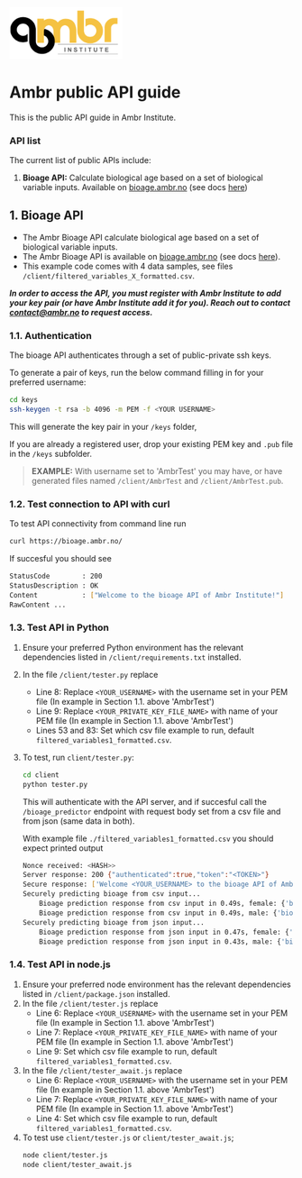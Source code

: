 
<p align="left">
  <img title="Ambr logo" src="ambr_logo.png" width="200">
</p>

# Ambr public API guide
This is the public API guide in Ambr Institute.

### API list
The current list of public APIs include:
1. **Bioage API:** Calculate biological age based on a set of 
  biological variable inputs. Available on [bioage.ambr.no](https://bioage.ambr.no)
  (see docs [here](https://bioage.ambr.no/docs))


## 1. Bioage API
- The Ambr Bioage API calculate biological age based on a set of 
  biological variable inputs.
- The Ambr Bioage API is available on [bioage.ambr.no](https://bioage.ambr.no)
  (see docs [here](https://bioage.ambr.no/docs)).
- This example code comes with 4 data samples, see
files `/client/filtered_variables_X_formatted.csv`.

***In order to access the API, you must register with Ambr Institute 
to add your key pair (or have Ambr Institute add it for you). 
Reach out to contact contact@ambr.no to request access.***

### 1.1. Authentication
The bioage API authenticates through a set of public-private ssh keys.

To generate a pair of keys, run the below command filling in for your 
preferred username:
```bash
cd keys
ssh-keygen -t rsa -b 4096 -m PEM -f <YOUR USERNAME>
```
This will generate the key pair in your `/keys` folder, 

If you are already a registered user, drop your existing 
PEM key and `.pub` file in the `/keys` subfolder.

> **EXAMPLE:** With username set to 'AmbrTest' you may have, or have generated files named 
`/client/AmbrTest` and `/client/AmbrTest.pub`.


### 1.2. Test connection to API with curl
To test API connectivity from command line run
```bash
curl https://bioage.ambr.no/
```
If succesful you should see
```bash
StatusCode        : 200
StatusDescription : OK
Content           : ["Welcome to the bioage API of Ambr Institute!"]
RawContent ...
```


### 1.3. Test API in Python
1. Ensure your preferred Python environment has the relevant dependencies
   listed in `/client/requirements.txt` installed.
2. In the file `/client/tester.py` replace 
    - Line 8: Replace `<YOUR_USERNAME>` with the username set in your PEM file
      (In example in Section 1.1. above 'AmbrTest')
    - Line 9: Replace `<YOUR_PRIVATE_KEY_FILE_NAME>` with name of your PEM file
      (In example in Section 1.1. above 'AmbrTest')
    - Lines 53 and 83: Set which csv file example to run, default `filtered_variables1_formatted.csv`.
3. To test, run `client/tester.py`:
    ```bash
    cd client
    python tester.py
    ```
    This will authenticate with the API server, and if succesful 
    call the `/bioage_predictor` endpoint with request body set from 
    a csv file and from json (same data in both).

    With example file `./filtered_variables1_formatted.csv` you should expect printed output
    ```bash
    Nonce received: <HASH>>
    Server response: 200 {"authenticated":true,"token":"<TOKEN>"}
    Secure response: ['Welcome <YOUR_USERNAME> to the bioage API of Ambr Institute, you are AUTHENTICATED!']
    Securely predicting bioage from csv input...
        Bioage prediction response from csv input in 0.49s, female: {'bioage': 64.19, 'eid': '12345'}
        Bioage prediction response from csv input in 0.49s, male: {'bioage': 64.23, 'eid': '12345'}
    Securely predicting bioage from json input...
        Bioage prediction response from json input in 0.47s, female: {'bioage': 64.19, 'eid': '12345'}
        Bioage prediction response from json input in 0.43s, male: {'bioage': 64.23, 'eid': '12345'}
    ``` 

### 1.4. Test API in node.js
1. Ensure your preferred node environment has the relevant dependencies
   listed in `/client/package.json` installed.
2. In the file `/client/tester.js` replace 
    - Line 6: Replace `<YOUR_USERNAME>` with the username set in your PEM file
      (In example in Section 1.1. above 'AmbrTest')
    - Line 7: Replace `<YOUR_PRIVATE_KEY_FILE_NAME>` with name of your PEM file
      (In example in Section 1.1. above 'AmbrTest')
    - Line 9: Set which csv file example to run, default `filtered_variables1_formatted.csv`.
3. In the file `/client/tester_await.js` replace 
    - Line 6: Replace `<YOUR_USERNAME>` with the username set in your PEM file
      (In example in Section 1.1. above 'AmbrTest')
    - Line 7: Replace `<YOUR_PRIVATE_KEY_FILE_NAME>` with name of your PEM file
      (In example in Section 1.1. above 'AmbrTest')
    - Line 4: Set which csv file example to run, default `filtered_variables1_formatted.csv`.
4. To test use  `client/tester.js` or `client/tester_await.js`;
    ```bash
    node client/tester.js
    node client/tester_await.js
    ```

